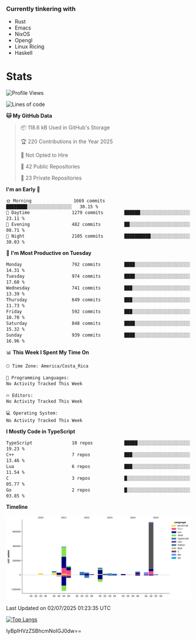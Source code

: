 ### Currently tinkering with
 - Rust
 - Emacs
 - NixOS
 - Opengl
 - Linux Ricing
 - Haskell

# Stats
<!--START_SECTION:waka-->
![Profile Views](http://img.shields.io/badge/Profile%20Views-0-blue)

![Lines of code](https://img.shields.io/badge/From%20Hello%20World%20I%27ve%20Written-1.7%20million%20lines%20of%20code-blue)

**🐱 My GitHub Data** 

> 📦 118.6 kB Used in GitHub's Storage 
 > 
> 🏆 220 Contributions in the Year 2025
 > 
> 🚫 Not Opted to Hire
 > 
> 📜 42 Public Repositories 
 > 
> 🔑 23 Private Repositories 
 > 
**I'm an Early 🐤** 

```text
🌞 Morning                1669 commits        ████████░░░░░░░░░░░░░░░░░   30.15 % 
🌆 Daytime                1279 commits        ██████░░░░░░░░░░░░░░░░░░░   23.11 % 
🌃 Evening                482 commits         ██░░░░░░░░░░░░░░░░░░░░░░░   08.71 % 
🌙 Night                  2105 commits        ██████████░░░░░░░░░░░░░░░   38.03 % 
```
📅 **I'm Most Productive on Tuesday** 

```text
Monday                   792 commits         ████░░░░░░░░░░░░░░░░░░░░░   14.31 % 
Tuesday                  974 commits         ████░░░░░░░░░░░░░░░░░░░░░   17.60 % 
Wednesday                741 commits         ███░░░░░░░░░░░░░░░░░░░░░░   13.39 % 
Thursday                 649 commits         ███░░░░░░░░░░░░░░░░░░░░░░   11.73 % 
Friday                   592 commits         ███░░░░░░░░░░░░░░░░░░░░░░   10.70 % 
Saturday                 848 commits         ████░░░░░░░░░░░░░░░░░░░░░   15.32 % 
Sunday                   939 commits         ████░░░░░░░░░░░░░░░░░░░░░   16.96 % 
```


📊 **This Week I Spent My Time On** 

```text
🕑︎ Time Zone: America/Costa_Rica

💬 Programming Languages: 
No Activity Tracked This Week

🔥 Editors: 
No Activity Tracked This Week

💻 Operating System: 
No Activity Tracked This Week
```

**I Mostly Code in TypeScript** 

```text
TypeScript               10 repos            █████░░░░░░░░░░░░░░░░░░░░   19.23 % 
C++                      7 repos             ███░░░░░░░░░░░░░░░░░░░░░░   13.46 % 
Lua                      6 repos             ███░░░░░░░░░░░░░░░░░░░░░░   11.54 % 
C                        3 repos             █░░░░░░░░░░░░░░░░░░░░░░░░   05.77 % 
Go                       2 repos             █░░░░░░░░░░░░░░░░░░░░░░░░   03.85 % 
```



**Timeline**

![Lines of Code chart](https://raw.githubusercontent.com/PandeCode/PandeCode/main/assets/bar_graph.png)


 Last Updated on 02/07/2025 01:23:35 UTC
<!--END_SECTION:waka-->
<!-- 
[![PandeCode's GitHub stats](https://github-readme-stats.vercel.app/api?username=PandeCode&theme=dracula&hide_border=true&show_icons=true)](https://github.com/anuraghazra/github-readme-stats)
-->
[![Top Langs](https://github-readme-stats.vercel.app/api/top-langs/?username=PandeCode&layout=compact&theme=dracula&hide_border=true)](https://github.com/anuraghazra/github-readme-stats)

IyBpIHVzZSBhcmNoIGJ0dw==
